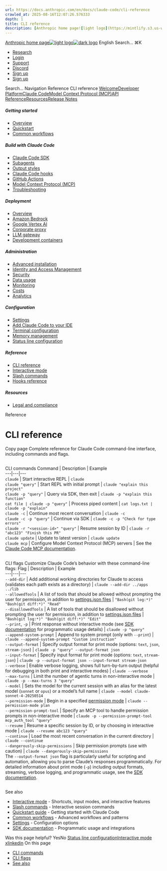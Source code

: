```yaml
---
url: https://docs.anthropic.com/en/docs/claude-code/cli-reference
crawled_at: 2025-08-16T12:07:26.576333
depth: 1
title: CLI reference
description: [Anthropic home page![light logo](https://mintlify.s3.us-west-1.amazonaws.com/anthropic/logo/light.svg)![dark logo](https://mintlify.s3.us-west-1.amazonaws.com/anthropic/logo/dark.svg)](https://docs.a...
---
```


[Anthropic home page![light logo](https://mintlify.s3.us-west-1.amazonaws.com/anthropic/logo/light.svg)![dark logo](https://mintlify.s3.us-west-1.amazonaws.com/anthropic/logo/dark.svg)](https://docs.anthropic.com/)
English
Search...
⌘K
  * [Research](https://www.anthropic.com/research)
  * [Login](https://console.anthropic.com/login)
  * [Support](https://support.anthropic.com/)
  * [Discord](https://www.anthropic.com/discord)
  * [Sign up](https://console.anthropic.com/login)
  * [Sign up](https://console.anthropic.com/login)


Search...
Navigation
Reference
CLI reference
[Welcome](https://docs.anthropic.com/en/home)[Developer Platform](https://docs.anthropic.com/en/docs/intro)[Claude Code](https://docs.anthropic.com/en/docs/claude-code/overview)[Model Context Protocol (MCP)](https://docs.anthropic.com/en/docs/mcp)[API Reference](https://docs.anthropic.com/en/api/messages)[Resources](https://docs.anthropic.com/en/resources/overview)[Release Notes](https://docs.anthropic.com/en/release-notes/overview)
##### Getting started
  * [Overview](https://docs.anthropic.com/en/docs/claude-code/overview)
  * [Quickstart](https://docs.anthropic.com/en/docs/claude-code/quickstart)
  * [Common workflows](https://docs.anthropic.com/en/docs/claude-code/common-workflows)


##### Build with Claude Code
  * [Claude Code SDK](https://docs.anthropic.com/en/docs/claude-code/sdk)
  * [Subagents](https://docs.anthropic.com/en/docs/claude-code/sub-agents)
  * [Output styles](https://docs.anthropic.com/en/docs/claude-code/output-styles)
  * [Claude Code hooks](https://docs.anthropic.com/en/docs/claude-code/hooks-guide)
  * [GitHub Actions](https://docs.anthropic.com/en/docs/claude-code/github-actions)
  * [Model Context Protocol (MCP)](https://docs.anthropic.com/en/docs/claude-code/mcp)
  * [Troubleshooting](https://docs.anthropic.com/en/docs/claude-code/troubleshooting)


##### Deployment
  * [Overview](https://docs.anthropic.com/en/docs/claude-code/third-party-integrations)
  * [Amazon Bedrock](https://docs.anthropic.com/en/docs/claude-code/amazon-bedrock)
  * [Google Vertex AI](https://docs.anthropic.com/en/docs/claude-code/google-vertex-ai)
  * [Corporate proxy](https://docs.anthropic.com/en/docs/claude-code/corporate-proxy)
  * [LLM gateway](https://docs.anthropic.com/en/docs/claude-code/llm-gateway)
  * [Development containers](https://docs.anthropic.com/en/docs/claude-code/devcontainer)


##### Administration
  * [Advanced installation](https://docs.anthropic.com/en/docs/claude-code/setup)
  * [Identity and Access Management](https://docs.anthropic.com/en/docs/claude-code/iam)
  * [Security](https://docs.anthropic.com/en/docs/claude-code/security)
  * [Data usage](https://docs.anthropic.com/en/docs/claude-code/data-usage)
  * [Monitoring](https://docs.anthropic.com/en/docs/claude-code/monitoring-usage)
  * [Costs](https://docs.anthropic.com/en/docs/claude-code/costs)
  * [Analytics](https://docs.anthropic.com/en/docs/claude-code/analytics)


##### Configuration
  * [Settings](https://docs.anthropic.com/en/docs/claude-code/settings)
  * [Add Claude Code to your IDE](https://docs.anthropic.com/en/docs/claude-code/ide-integrations)
  * [Terminal configuration](https://docs.anthropic.com/en/docs/claude-code/terminal-config)
  * [Memory management](https://docs.anthropic.com/en/docs/claude-code/memory)
  * [Status line configuration](https://docs.anthropic.com/en/docs/claude-code/statusline)


##### Reference
  * [CLI reference](https://docs.anthropic.com/en/docs/claude-code/cli-reference)
  * [Interactive mode](https://docs.anthropic.com/en/docs/claude-code/interactive-mode)
  * [Slash commands](https://docs.anthropic.com/en/docs/claude-code/slash-commands)
  * [Hooks reference](https://docs.anthropic.com/en/docs/claude-code/hooks)


##### Resources
  * [Legal and compliance](https://docs.anthropic.com/en/docs/claude-code/legal-and-compliance)


Reference
# CLI reference
Copy page
Complete reference for Claude Code command-line interface, including commands and flags.
## 
[​](https://docs.anthropic.com/en/docs/claude-code/cli-reference#cli-commands)
CLI commands
Command | Description | Example  
---|---|---  
`claude` | Start interactive REPL | `claude`  
`claude "query"` | Start REPL with initial prompt | `claude "explain this project"`  
`claude -p "query"` | Query via SDK, then exit | `claude -p "explain this function"`  
`cat file | claude -p "query"` | Process piped content | `cat logs.txt | claude -p "explain"`  
`claude -c` | Continue most recent conversation | `claude -c`  
`claude -c -p "query"` | Continue via SDK | `claude -c -p "Check for type errors"`  
`claude -r "<session-id>" "query"` | Resume session by ID | `claude -r "abc123" "Finish this PR"`  
`claude update` | Update to latest version | `claude update`  
`claude mcp` | Configure Model Context Protocol (MCP) servers | See the [Claude Code MCP documentation](https://docs.anthropic.com/en/docs/claude-code/mcp).  
## 
[​](https://docs.anthropic.com/en/docs/claude-code/cli-reference#cli-flags)
CLI flags
Customize Claude Code’s behavior with these command-line flags:
Flag | Description | Example  
---|---|---  
`--add-dir` | Add additional working directories for Claude to access (validates each path exists as a directory) | `claude --add-dir ../apps ../lib`  
`--allowedTools` | A list of tools that should be allowed without prompting the user for permission, in addition to [settings.json files](https://docs.anthropic.com/en/docs/claude-code/settings) | `"Bash(git log:*)" "Bash(git diff:*)" "Read"`  
`--disallowedTools` | A list of tools that should be disallowed without prompting the user for permission, in addition to [settings.json files](https://docs.anthropic.com/en/docs/claude-code/settings) | `"Bash(git log:*)" "Bash(git diff:*)" "Edit"`  
`--print`, `-p` | Print response without interactive mode (see [SDK documentation](https://docs.anthropic.com/en/docs/claude-code/sdk) for programmatic usage details) | `claude -p "query"`  
`--append-system-prompt` | Append to system prompt (only with `--print`) | `claude --append-system-prompt "Custom instruction"`  
`--output-format` | Specify output format for print mode (options: `text`, `json`, `stream-json`) | `claude -p "query" --output-format json`  
`--input-format` | Specify input format for print mode (options: `text`, `stream-json`) | `claude -p --output-format json --input-format stream-json`  
`--verbose` | Enable verbose logging, shows full turn-by-turn output (helpful for debugging in both print and interactive modes) | `claude --verbose`  
`--max-turns` | Limit the number of agentic turns in non-interactive mode | `claude -p --max-turns 3 "query"`  
`--model` | Sets the model for the current session with an alias for the latest model (`sonnet` or `opus`) or a model’s full name | `claude --model claude-sonnet-4-20250514`  
`--permission-mode` | Begin in a specified [permission mode](https://docs.anthropic.com/en/docs/claude-code/iam#permission-modes) | `claude --permission-mode plan`  
`--permission-prompt-tool` | Specify an MCP tool to handle permission prompts in non-interactive mode | `claude -p --permission-prompt-tool mcp_auth_tool "query"`  
`--resume` | Resume a specific session by ID, or by choosing in interactive mode | `claude --resume abc123 "query"`  
`--continue` | Load the most recent conversation in the current directory | `claude --continue`  
`--dangerously-skip-permissions` | Skip permission prompts (use with caution) | `claude --dangerously-skip-permissions`  
The `--output-format json` flag is particularly useful for scripting and automation, allowing you to parse Claude’s responses programmatically.
For detailed information about print mode (`-p`) including output formats, streaming, verbose logging, and programmatic usage, see the [SDK documentation](https://docs.anthropic.com/en/docs/claude-code/sdk).
## 
[​](https://docs.anthropic.com/en/docs/claude-code/cli-reference#see-also)
See also
  * [Interactive mode](https://docs.anthropic.com/en/docs/claude-code/interactive-mode) - Shortcuts, input modes, and interactive features
  * [Slash commands](https://docs.anthropic.com/en/docs/claude-code/slash-commands) - Interactive session commands
  * [Quickstart guide](https://docs.anthropic.com/en/docs/claude-code/quickstart) - Getting started with Claude Code
  * [Common workflows](https://docs.anthropic.com/en/docs/claude-code/common-workflows) - Advanced workflows and patterns
  * [Settings](https://docs.anthropic.com/en/docs/claude-code/settings) - Configuration options
  * [SDK documentation](https://docs.anthropic.com/en/docs/claude-code/sdk) - Programmatic usage and integrations


Was this page helpful?
YesNo
[Status line configuration](https://docs.anthropic.com/en/docs/claude-code/statusline)[Interactive mode](https://docs.anthropic.com/en/docs/claude-code/interactive-mode)
[x](https://x.com/AnthropicAI)[linkedin](https://www.linkedin.com/company/anthropicresearch)
On this page
  * [CLI commands](https://docs.anthropic.com/en/docs/claude-code/cli-reference#cli-commands)
  * [CLI flags](https://docs.anthropic.com/en/docs/claude-code/cli-reference#cli-flags)
  * [See also](https://docs.anthropic.com/en/docs/claude-code/cli-reference#see-also)



